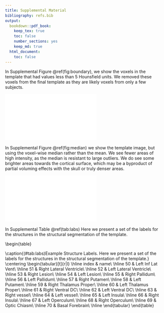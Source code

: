 ```yaml
---
title: Supplemental Material
bibliography: refs.bib
output: 
  bookdown::pdf_book:
    keep_tex: true
    toc: false
    number_sections: yes
    keep_md: true
  html_document: 
    toc: false
---
```




In Supplemental Figure \@ref(fig:boundary), we show the voxels in the template that had values less than 5 Hounsfield units.  We removed these voxels from the final template as they are likely voxels from only a few subjects.  



![(\#fig:boundary)Boundary Issues with Low HU Values.  Here we present the average image with the mask of voxels that were lower than 5 HU in the template.  We excluded these values from the final template.](index_files/figure-latex/sd_image.pdf) 

In Supplemental Figure \@ref(fig:median) we show the template image, but using the voxel-wise median rather than the mean.  We see fewer areas of high intensity, as the median is resistant to large outliers.  We do see some brighter areas towards the cortical surface, which may be a byproduct of partial voluming effects with the skull or truly denser areas.

![(\#fig:median)Median Image.  We see fewer areas of high intensity, as the median is resistant to large outliers.  We do see some brighter areas towards the cortical surface, which may be a byproduct of partial voluming effects with the skull or truly denser areas.](supplement_files/figure-latex/median-1.pdf) 

In Supplemental Table \@ref(tab:labs) Here we present a set of the labels for the structures in the structural segmentation of the template.

\begin{table}

\caption{(\#tab:labs)Example Structure Labels.  Here we present a set of the labels for the structures in the structural segmentation of the template.}
\centering
\begin{tabular}[t]{r|l}
\hline
index & name\\
\hline
50 & Left Inf Lat Vent\\
\hline
51 & Right Lateral Ventricle\\
\hline
52 & Left Lateral Ventricle\\
\hline
53 & Right Lesion\\
\hline
54 & Left Lesion\\
\hline
55 & Right Pallidum\\
\hline
56 & Left Pallidum\\
\hline
57 & Right Putamen\\
\hline
58 & Left Putamen\\
\hline
59 & Right Thalamus Proper\\
\hline
60 & Left Thalamus Proper\\
\hline
61 & Right Ventral DC\\
\hline
62 & Left Ventral DC\\
\hline
63 & Right vessel\\
\hline
64 & Left vessel\\
\hline
65 & Left Insula\\
\hline
66 & Right Insula\\
\hline
67 & Left Operculum\\
\hline
68 & Right Operculum\\
\hline
69 & Optic Chiasm\\
\hline
70 & Basal Forebrain\\
\hline
\end{tabular}
\end{table}
